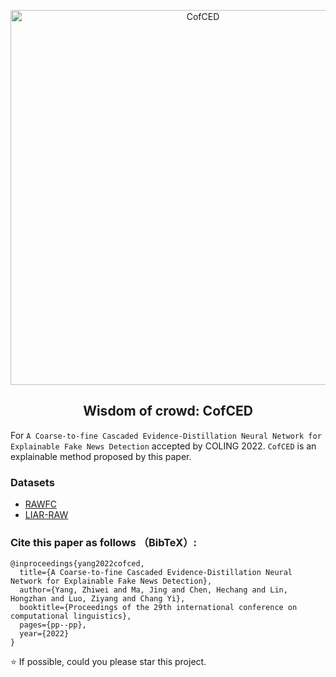 <p align="center">
 <img width=600px src="https://github.com/Nicozwy/CofCED/blob/main/logo.png" align="center" alt="CofCED" />
 <h2 align="center">Wisdom of crowd: CofCED</h2>
 <p align="center"> </p>
</p>

For `A Coarse-to-fine Cascaded Evidence-Distillation Neural Network for Explainable Fake News Detection` accepted by COLING 2022. `CofCED` is an explainable method proposed by this paper. 

### Datasets 
- [RAWFC](https://github.com/Nicozwy/CofCED/tree/main/Datasets/RAWFC)
- [LIAR-RAW](https://github.com/Nicozwy/CofCED/tree/main/Datasets/LIAR-RAW)

### Cite this paper as follows （BibTeX）: 
```
@inproceedings{yang2022cofced,
  title={A Coarse-to-fine Cascaded Evidence-Distillation Neural Network for Explainable Fake News Detection},
  author={Yang, Zhiwei and Ma, Jing and Chen, Hechang and Lin, Hongzhan and Luo, Ziyang and Chang Yi},
  booktitle={Proceedings of the 29th international conference on computational linguistics},
  pages={pp--pp},
  year={2022}
}
```

:star: If possible, could you please star this project. 

